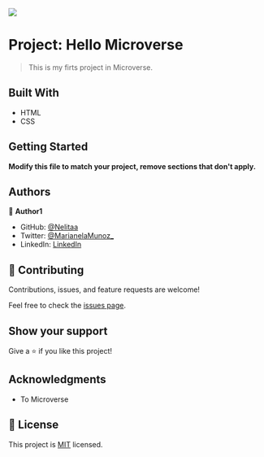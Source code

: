 ![](https://img.shields.io/badge/Microverse-blueviolet)

# Project: Hello Microverse

> This is my firts project in Microverse.

## Built With

- HTML
- CSS

## Getting Started

**Modify this file to match your project, remove sections that don't apply.**

## Authors

👤 **Author1**

- GitHub: [@Nelitaa](https://github.com/Nelitaa)
- Twitter: [@MarianelaMunoz\_](https://twitter.com/MarianelaMunoz_)
- LinkedIn: [LinkedIn](https://www.linkedin.com/in/marianela-muñoz-gutierrez/)

## 🤝 Contributing

Contributions, issues, and feature requests are welcome!

Feel free to check the [issues page](../../issues/).

## Show your support

Give a ⭐️ if you like this project!

## Acknowledgments

- To Microverse

## 📝 License

This project is [MIT](./LICENSE) licensed.
